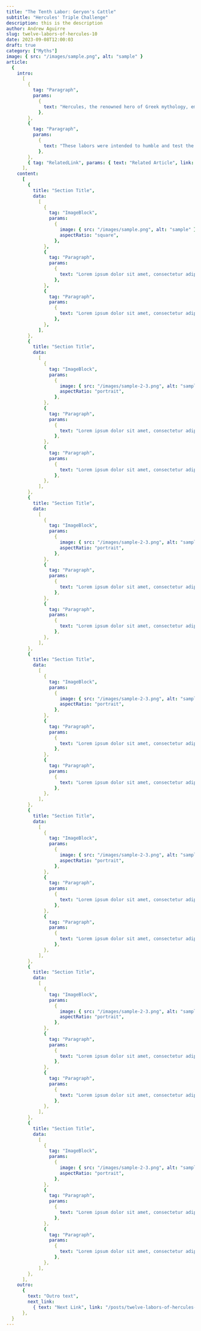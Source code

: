 ```yaml
---
title: "The Tenth Labor: Geryon's Cattle"
subtitle: "Hercules' Triple Challenge"
description: this is the description
author: Andrew Aguirre
slug: twelve-labors-of-hercules-10
date: 2023-09-08T12:00:03
draft: true
category: ["Myths"]
image: { src: "/images/sample.png", alt: "sample" }
article:
  {
    intro:
      [
        {
          tag: "Paragraph",
          params:
            {
              text: "Hercules, the renowned hero of Greek mythology, embarked on a remarkable journey to complete the Twelve Labors as an act of penance for a grave and tragic crime he had committed. Driven by remorse and seeking redemption, Hercules was tasked with these seemingly insurmountable challenges by King Eurystheus.",
            },
        },
        {
          tag: "Paragraph",
          params:
            {
              text: "These labors were intended to humble and test the hero's strength, courage, and resolve, as well as to atone for his past actions. Each labor presented a formidable adversary or task, ranging from ferocious beasts to treacherous quests, and together they forged the legend of Hercules, a symbol of resilience and heroism in the face of adversity.",
            },
        },
        { tag: "RelatedLink", params: { text: "Related Article", link: "/" } },
      ],
    content:
      [
        {
          title: "Section Title",
          data:
            [
              {
                tag: "ImageBlock",
                params:
                  {
                    image: { src: "/images/sample.png", alt: "sample" },
                    aspectRatio: "square",
                  },
              },
              {
                tag: "Paragraph",
                params:
                  {
                    text: "Lorem ipsum dolor sit amet, consectetur adipiscing elit, sed do eiusmod tempor incididunt ut labore et dolore magna aliqua. Ut enim ad minim veniam, quis nostrud exercitation ullamco laboris nisi ut aliquip ex ea commodo consequat.",
                  },
              },
              {
                tag: "Paragraph",
                params:
                  {
                    text: "Lorem ipsum dolor sit amet, consectetur adipiscing elit, sed do eiusmod tempor incididunt ut labore et dolore magna aliqua. Ut enim ad minim veniam, quis nostrud exercitation ullamco laboris nisi ut aliquip ex ea commodo consequat.",
                  },
              },
            ],
        },
        {
          title: "Section Title",
          data:
            [
              {
                tag: "ImageBlock",
                params:
                  {
                    image: { src: "/images/sample-2-3.png", alt: "sample" },
                    aspectRatio: "portrait",
                  },
              },
              {
                tag: "Paragraph",
                params:
                  {
                    text: "Lorem ipsum dolor sit amet, consectetur adipiscing elit, sed do eiusmod tempor incididunt ut labore et dolore magna aliqua. Ut enim ad minim veniam, quis nostrud exercitation ullamco laboris nisi ut aliquip ex ea commodo consequat.",
                  },
              },
              {
                tag: "Paragraph",
                params:
                  {
                    text: "Lorem ipsum dolor sit amet, consectetur adipiscing elit, sed do eiusmod tempor incididunt ut labore et dolore magna aliqua. Ut enim ad minim veniam, quis nostrud exercitation ullamco laboris nisi ut aliquip ex ea commodo consequat.",
                  },
              },
            ],
        },
        {
          title: "Section Title",
          data:
            [
              {
                tag: "ImageBlock",
                params:
                  {
                    image: { src: "/images/sample-2-3.png", alt: "sample" },
                    aspectRatio: "portrait",
                  },
              },
              {
                tag: "Paragraph",
                params:
                  {
                    text: "Lorem ipsum dolor sit amet, consectetur adipiscing elit, sed do eiusmod tempor incididunt ut labore et dolore magna aliqua. Ut enim ad minim veniam, quis nostrud exercitation ullamco laboris nisi ut aliquip ex ea commodo consequat.",
                  },
              },
              {
                tag: "Paragraph",
                params:
                  {
                    text: "Lorem ipsum dolor sit amet, consectetur adipiscing elit, sed do eiusmod tempor incididunt ut labore et dolore magna aliqua. Ut enim ad minim veniam, quis nostrud exercitation ullamco laboris nisi ut aliquip ex ea commodo consequat.",
                  },
              },
            ],
        },
        {
          title: "Section Title",
          data:
            [
              {
                tag: "ImageBlock",
                params:
                  {
                    image: { src: "/images/sample-2-3.png", alt: "sample" },
                    aspectRatio: "portrait",
                  },
              },
              {
                tag: "Paragraph",
                params:
                  {
                    text: "Lorem ipsum dolor sit amet, consectetur adipiscing elit, sed do eiusmod tempor incididunt ut labore et dolore magna aliqua. Ut enim ad minim veniam, quis nostrud exercitation ullamco laboris nisi ut aliquip ex ea commodo consequat.",
                  },
              },
              {
                tag: "Paragraph",
                params:
                  {
                    text: "Lorem ipsum dolor sit amet, consectetur adipiscing elit, sed do eiusmod tempor incididunt ut labore et dolore magna aliqua. Ut enim ad minim veniam, quis nostrud exercitation ullamco laboris nisi ut aliquip ex ea commodo consequat.",
                  },
              },
            ],
        },
        {
          title: "Section Title",
          data:
            [
              {
                tag: "ImageBlock",
                params:
                  {
                    image: { src: "/images/sample-2-3.png", alt: "sample" },
                    aspectRatio: "portrait",
                  },
              },
              {
                tag: "Paragraph",
                params:
                  {
                    text: "Lorem ipsum dolor sit amet, consectetur adipiscing elit, sed do eiusmod tempor incididunt ut labore et dolore magna aliqua. Ut enim ad minim veniam, quis nostrud exercitation ullamco laboris nisi ut aliquip ex ea commodo consequat.",
                  },
              },
              {
                tag: "Paragraph",
                params:
                  {
                    text: "Lorem ipsum dolor sit amet, consectetur adipiscing elit, sed do eiusmod tempor incididunt ut labore et dolore magna aliqua. Ut enim ad minim veniam, quis nostrud exercitation ullamco laboris nisi ut aliquip ex ea commodo consequat.",
                  },
              },
            ],
        },
        {
          title: "Section Title",
          data:
            [
              {
                tag: "ImageBlock",
                params:
                  {
                    image: { src: "/images/sample-2-3.png", alt: "sample" },
                    aspectRatio: "portrait",
                  },
              },
              {
                tag: "Paragraph",
                params:
                  {
                    text: "Lorem ipsum dolor sit amet, consectetur adipiscing elit, sed do eiusmod tempor incididunt ut labore et dolore magna aliqua. Ut enim ad minim veniam, quis nostrud exercitation ullamco laboris nisi ut aliquip ex ea commodo consequat.",
                  },
              },
              {
                tag: "Paragraph",
                params:
                  {
                    text: "Lorem ipsum dolor sit amet, consectetur adipiscing elit, sed do eiusmod tempor incididunt ut labore et dolore magna aliqua. Ut enim ad minim veniam, quis nostrud exercitation ullamco laboris nisi ut aliquip ex ea commodo consequat.",
                  },
              },
            ],
        },
        {
          title: "Section Title",
          data:
            [
              {
                tag: "ImageBlock",
                params:
                  {
                    image: { src: "/images/sample-2-3.png", alt: "sample" },
                    aspectRatio: "portrait",
                  },
              },
              {
                tag: "Paragraph",
                params:
                  {
                    text: "Lorem ipsum dolor sit amet, consectetur adipiscing elit, sed do eiusmod tempor incididunt ut labore et dolore magna aliqua. Ut enim ad minim veniam, quis nostrud exercitation ullamco laboris nisi ut aliquip ex ea commodo consequat.",
                  },
              },
              {
                tag: "Paragraph",
                params:
                  {
                    text: "Lorem ipsum dolor sit amet, consectetur adipiscing elit, sed do eiusmod tempor incididunt ut labore et dolore magna aliqua. Ut enim ad minim veniam, quis nostrud exercitation ullamco laboris nisi ut aliquip ex ea commodo consequat.",
                  },
              },
            ],
        },
      ],
    outro:
      {
        text: "Outro text",
        next_link:
          { text: "Next Link", link: "/posts/twelve-labors-of-hercules-11" },
      },
  }
---
```

